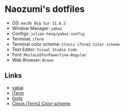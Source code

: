 # Naozumi's dotfiles

* OS: `macOS Big Sur 11.6.2`
* Window Manager: `yabai`
* Configs: `julian-heng/yabai-config`
* Terminal: `iTerm`
* Terminal color scheme: `Clovis iTerm2 Color scheme`
* Text Editor: `Visual Studio Code`
* Font: `MesloLGSForPowerline-Regular`
* Web Browser: `Brave`

## Links

* [yabai](https://github.com/koekeishiya/yabai)
* [iTerm](https://www.iterm2.com/)
* [fonts](https://github.com/powerline/fonts)
* [Clovis iTerm2 Color scheme](https://raw.githubusercontent.com/Clovis-team/clovis-open-code-extracts/master/utils/Clovis-iTerm2-Color-Scheme.itermcolors)
